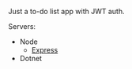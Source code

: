 Just a to-do list app with JWT auth.

Servers:
- Node
  - [Express](./server/node/express)
- Dotnet
